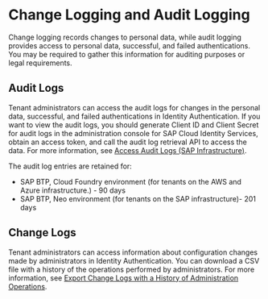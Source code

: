 <!-- loioe664db0715bc4826ac51a6c34cbeac99 -->

# Change Logging and Audit Logging

Change logging records changes to personal data, while audit logging provides access to personal data, successful, and failed authentications. You may be required to gather this information for auditing purposes or legal requirements.



<a name="loioe664db0715bc4826ac51a6c34cbeac99__section_zwk_tyg_jdb"/>

## Audit Logs

Tenant administrators can access the audit logs for changes in the personal data, successful, and failed authentications in Identity Authentication. If you want to view the audit logs, you should generate Client ID and Client Secret for audit logs in the administration console for SAP Cloud Identity Services, obtain an access token, and call the audit log retrieval API to access the data. For more information, see [Access Audit Logs \(SAP Infrastructure\)](../Monitoring-and-Reporting/access-audit-logs-sap-infrastructure-9f6b9a4.md).

The audit log entries are retained for:

-   SAP BTP, Cloud Foundry environment \(for tenants on the AWS and Azure infrastructure.\) - 90 days
-   SAP BTP, Neo environment \(for tenants on the SAP infrastructure\)- 201 days



<a name="loioe664db0715bc4826ac51a6c34cbeac99__section_e3x_21h_jdb"/>

## Change Logs

Tenant administrators can access information about configuration changes made by administrators in Identity Authentication. You can download a CSV file with a history of the operations performed by administrators. For more information, see [Export Change Logs with a History of Administration Operations](../Monitoring-and-Reporting/export-change-logs-with-a-history-of-administration-operations-9d96aae.md).

